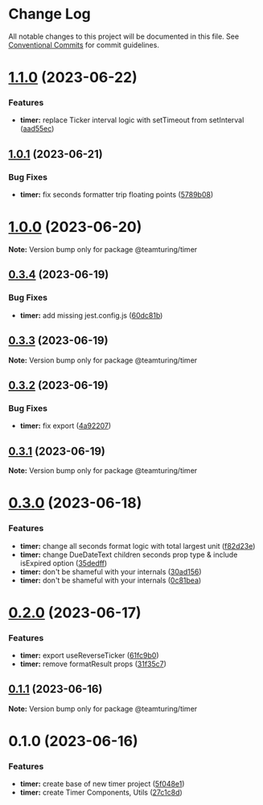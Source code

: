 # Change Log

All notable changes to this project will be documented in this file.
See [Conventional Commits](https://conventionalcommits.org) for commit guidelines.

# [1.1.0](https://github.com/weareteamturing/bombe/compare/@teamturing/timer@1.0.1...@teamturing/timer@1.1.0) (2023-06-22)

### Features

- **timer:** replace Ticker interval logic with setTimeout from setInterval ([aad55ec](https://github.com/weareteamturing/bombe/commit/aad55ecee5f63aa71ca48e50c07fa93473c86d02))

## [1.0.1](https://github.com/weareteamturing/bombe/compare/@teamturing/timer@1.0.0...@teamturing/timer@1.0.1) (2023-06-21)

### Bug Fixes

- **timer:** fix seconds formatter trip floating points ([5789b08](https://github.com/weareteamturing/bombe/commit/5789b089f4e43273558c1503d61f4bd35518f408))

# [1.0.0](https://github.com/weareteamturing/bombe/compare/@teamturing/timer@0.3.4...@teamturing/timer@1.0.0) (2023-06-20)

**Note:** Version bump only for package @teamturing/timer

## [0.3.4](https://github.com/weareteamturing/bombe/compare/@teamturing/timer@0.3.3...@teamturing/timer@0.3.4) (2023-06-19)

### Bug Fixes

- **timer:** add missing jest.config.js ([60dc81b](https://github.com/weareteamturing/bombe/commit/60dc81b2ad0badaf1f0111eec7d907e8b04c8309))

## [0.3.3](https://github.com/weareteamturing/bombe/compare/@teamturing/timer@0.3.2...@teamturing/timer@0.3.3) (2023-06-19)

**Note:** Version bump only for package @teamturing/timer

## [0.3.2](https://github.com/weareteamturing/bombe/compare/@teamturing/timer@0.3.1...@teamturing/timer@0.3.2) (2023-06-19)

### Bug Fixes

- **timer:** fix export ([4a92207](https://github.com/weareteamturing/bombe/commit/4a92207ac376d0234ce966d5e57861794b295b16))

## [0.3.1](https://github.com/weareteamturing/bombe/compare/@teamturing/timer@0.3.0...@teamturing/timer@0.3.1) (2023-06-19)

**Note:** Version bump only for package @teamturing/timer

# [0.3.0](https://github.com/weareteamturing/bombe/compare/@teamturing/timer@0.2.0...@teamturing/timer@0.3.0) (2023-06-18)

### Features

- **timer:** change all seconds format logic with total largest unit ([f82d23e](https://github.com/weareteamturing/bombe/commit/f82d23e3063db8f3882f510c7b946d501e898e92))
- **timer:** change DueDateText children seconds prop type & include isExpired option ([35dedff](https://github.com/weareteamturing/bombe/commit/35dedffa6d6729e63108274c6f8e5ef2c91272aa))
- **timer:** don't be shameful with your internals ([30ad156](https://github.com/weareteamturing/bombe/commit/30ad15674cf42192713a6fc25a2dccf2ae4b2b4a))
- **timer:** don't be shameful with your internals ([0c81bea](https://github.com/weareteamturing/bombe/commit/0c81bea659ea622a8187747f640d7d71565c34d4))

# [0.2.0](https://github.com/weareteamturing/bombe/compare/@teamturing/timer@0.1.1...@teamturing/timer@0.2.0) (2023-06-17)

### Features

- **timer:** export useReverseTicker ([61fc9b0](https://github.com/weareteamturing/bombe/commit/61fc9b0f07b1d7a41d5c375dc0155aea5a5c0d16))
- **timer:** remove formatResult props ([31f35c7](https://github.com/weareteamturing/bombe/commit/31f35c7b37dc371fdfed3a8e950fbe3f568bd53f))

## [0.1.1](https://github.com/weareteamturing/bombe/compare/@teamturing/timer@0.1.0...@teamturing/timer@0.1.1) (2023-06-16)

**Note:** Version bump only for package @teamturing/timer

# 0.1.0 (2023-06-16)

### Features

- **timer:** create base of new timer project ([5f048e1](https://github.com/weareteamturing/bombe/commit/5f048e13f6dcbe1c5015c2582be762b95768af50))
- **timer:** create Timer Components, Utils ([27c1c8d](https://github.com/weareteamturing/bombe/commit/27c1c8d27e7cfa217d2f29c583c9b48fe26f0ba6))
